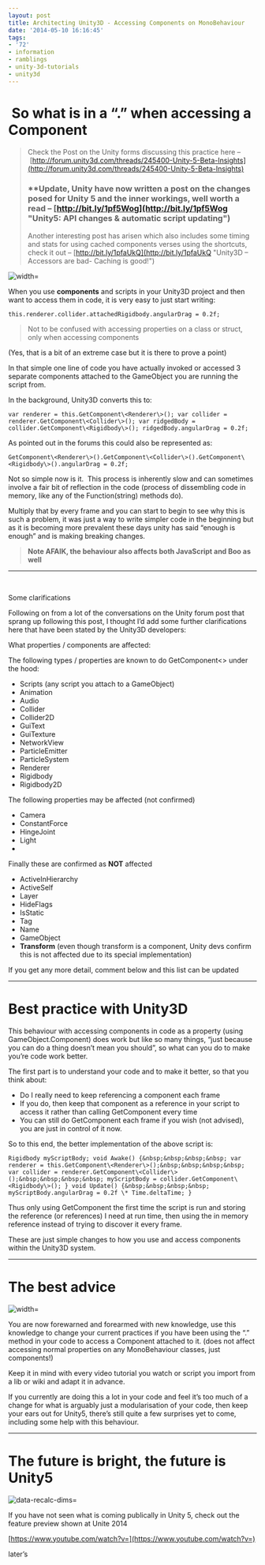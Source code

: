 ```yaml
---
layout: post
title: Architecting Unity3D - Accessing Components on MonoBehaviour
date: '2014-05-10 16:16:45'
tags:
- '72'
- information
- ramblings
- unity-3d-tutorials
- unity3d
---
```


# &nbsp;So what is in a “.” when accessing a Component

> Check the Post on the Unity forms discussing this practice here –&nbsp;[http://forum.unity3d.com/threads/245400-Unity-5-Beta-Insights](http://forum.unity3d.com/threads/245400-Unity-5-Beta-Insights)
> 
> ### \*\*Update, Unity have now written a post on the changes posed for Unity 5 and the inner workings, well worth a read –&nbsp;[http://bit.ly/1pf5Wog](http://bit.ly/1pf5Wog "Unity5: API changes & automatic script updating")
> 
> Another interesting post has arisen which also includes some timing and stats for using cached components verses using the shortcuts, check it out –&nbsp;[http://bit.ly/1pfaUkQ](http://bit.ly/1pfaUkQ "Unity3D – Accessors are bad- Caching is good!")

![width=](http://i1.livememe.com/xwe6kn.jpg)

When you use **components** and scripts in your Unity3D project and then want to access them in code, it is very easy to just start writing:

    this.renderer.collider.attachedRigidbody.angularDrag = 0.2f;

> Not to be confused with accessing properties on a class or struct, only when accessing components

(Yes, that is a bit of an extreme case but it is there to prove a point)

In that simple one line of code you have actually invoked or accessed 3 separate components attached to the GameObject you are running the script from.

In the background, Unity3D converts this to:

    var renderer = this.GetComponent\<Renderer\>(); var collider = renderer.GetComponent\<Collider\>(); var ridgedBody = collider.GetComponent\<Rigidbody\>(); ridgedBody.angularDrag = 0.2f;

As pointed out in the forums this could also be represented as:

    GetComponent\<Renderer\>().GetComponent\<Collider\>().GetComponent\<Rigidbody\>().angularDrag = 0.2f;

Not so simple now is it.&nbsp; This process is inherently slow and can sometimes involve a fair bit of reflection in the code (process of dissembling code in memory, like any of the Function(string) methods do).

Multiply that by every frame and you can start to begin to see why this is such a problem, it was just a way to write simpler code in the beginning but as it is becoming more prevalent these days unity has said “enough is enough” and is making breaking changes.

> **Note AFAIK, the behaviour&nbsp;also affects both JavaScript and Boo as well**

* * *

&nbsp;

Some clarifications

Following on from a lot of the conversations on the Unity forum post that sprang up following this post, I thought I’d add some further clarifications here that have been stated by the Unity3D developers:

What properties / components are affected:

The following types / properties are known to do GetComponent\<\> under the hood:

- Scripts (any script you attach to a GameObject)
- Animation
- Audio
- Collider
- Collider2D
- GuiText
- GuiTexture
- NetworkView
- ParticleEmitter
- ParticleSystem
- Renderer
- Rigidbody
- Rigidbody2D

The following properties may be affected (not confirmed)

- Camera
- ConstantForce
- HingeJoint
- Light
- 

Finally these are confirmed as **NOT** affected

- ActiveInHierarchy
- ActiveSelf
- Layer
- HideFlags
- IsStatic
- Tag
- Name
- GameObject
- **Transform** (even though transform is a component, Unity devs confirm this is not affected due to its special implementation)

If you get any more detail, comment below and this list can be updated

* * *

# Best practice with Unity3D

This behaviour with accessing&nbsp;components in code as a property (using GameObject.Component) does work but like so many things, “just because you can do a thing doesn’t mean you should”, so what can you do to make you’re code work better.

The first part is to understand your code and to make it better, so that you think about:

- Do I really need to keep referencing a component each frame
- If you do, then keep that component as a reference in your script to access it rather than calling GetComponent every time
- You can still do GetComponent each frame if you wish (not advised), you are just in control of it now.

So to this end, the better implementation of the above script is:

    Rigidbody myScriptBody; void Awake() {&nbsp;&nbsp;&nbsp;&nbsp; var renderer = this.GetComponent\<Renderer\>();&nbsp;&nbsp;&nbsp;&nbsp; var collider = renderer.GetComponent\<Collider\>();&nbsp;&nbsp;&nbsp;&nbsp; myScriptBody = collider.GetComponent\<Rigidbody\>(); } void Update() {&nbsp;&nbsp;&nbsp;&nbsp; myScriptBody.angularDrag = 0.2f \* Time.deltaTime; }

Thus only using GetComponent the first time the script is run and storing the reference (or references) I need at run time, then using the in memory reference instead of trying to discover it every frame.

These are just simple changes to how you use and access components within the Unity3D system.

* * *

# The best advice

![width=](http://www.chfi.com/files/advice-guys.jpg)

You are now forewarned and forearmed with new knowledge, use this knowledge to change your current practices if you have been using the “.” method in your code to access a Component attached to it. (does not affect accessing normal properties on any MonoBehaviour classes, just components!)

Keep it in mind with every video tutorial you watch or script you import from a lib or wiki and adapt it in advance.

If you currently are doing this a lot in your code&nbsp;and feel it’s too much of a change for what is arguably just a modularisation of your code, then keep your ears out for Unity5, there’s still quite a few surprises yet to come, including some help with this behaviour.

* * *

# The future is bright, the future is Unity5

![data-recalc-dims=](http://i0.wp.com/habrastorage.org/getpro/habr/post_images/597/909/b1b/597909b1b54d88efcbb74c702645330d.png?resize=600%2C263)

If you have not seen what is coming publically in Unity 5, check out the feature preview shown at Unite 2014

[https://www.youtube.com/watch?v=](https://www.youtube.com/watch?v=)

later’s

